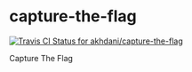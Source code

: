 # capture-the-flag

[ ![Travis CI Status for akhdani/capture-the-flag](https://travis-ci.org/akhdani/capture-the-flag.svg?branch=master)](https://travis-ci.org/akhdani/capture-the-flag.svg?branch=master)

Capture The Flag
